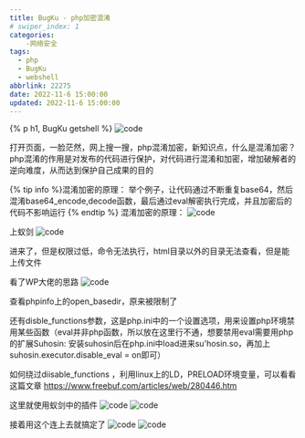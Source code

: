 ```yaml
---
title: BugKu - php加密混淆
# swiper_index: 1
categories:
    -网络安全
tags:
  - php
  - BugKu
  - webshell
abbrlink: 22275
date: 2022-11-6 15:00:00
updated: 2022-11-6 15:00:00
---
```


{% p h1, BugKu getshell %}
![code](https://source.bugcarrot.top/articles/bugku/web/1.png)

打开页面，一脸茫然，网上搜一搜，php混淆加密，新知识点，什么是混淆加密？
php混淆的作用是对发布的代码进行保护，对代码进行混淆和加密，增加破解者的逆向难度，从而达到保护自己成果的目的


{% tip info %}混淆加密的原理：
举个例子，让代码通过不断重复base64，然后混淆base64_encode,decode函数，最后通过eval解密执行完成，并且加密后的代码不影响运行
{% endtip %}
混淆加密的原理：
![code](https://source.bugcarrot.top/articles/bugku/web/2.png)

上蚁剑
![code](https://source.bugcarrot.top/articles/bugku/web/3.png)

进来了，但是权限过低，命令无法执行，html目录以外的目录无法查看，但是能上传文件

看了WP大佬的思路
![code](https://source.bugcarrot.top/articles/bugku/web/4.png)

查看phpinfo上的open_basedir，原来被限制了

还有disble_functions参数，这是php.ini中的一个设置选项，用来设置php环境禁用某些函数（eval并非php函数，所以放在这里行不通，想要禁用eval需要用php的扩展Suhosin:  安装suhosin后在php.ini中load进来su'hosin.so，再加上suhosin.executor.disable_eval = on即可）

如何绕过diisable_functions ，利用linux上的LD，PRELOAD环境变量，可以看看这篇文章 https://www.freebuf.com/articles/web/280446.htm

这里就使用蚁剑中的插件
![code](https://source.bugcarrot.top/articles/bugku/web/5.png)
![code](https://source.bugcarrot.top/articles/bugku/web/6.png)

接着用这个连上去就搞定了
![code](https://source.bugcarrot.top/articles/bugku/web/7.png)
![code](https://source.bugcarrot.top/articles/bugku/web/8.png)






